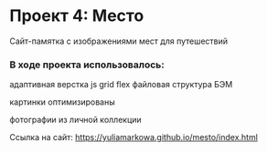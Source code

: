 # Проект 4: Место
Сайт-памятка с изображениями мест для путешествий

### В ходе проекта использовалось:
адаптивная верстка
js
grid
flex
файловая структура БЭМ

картинки оптимизированы

фотографии из личной коллекции

Ссылка на сайт: https://yuliamarkowa.github.io/mesto/index.html

